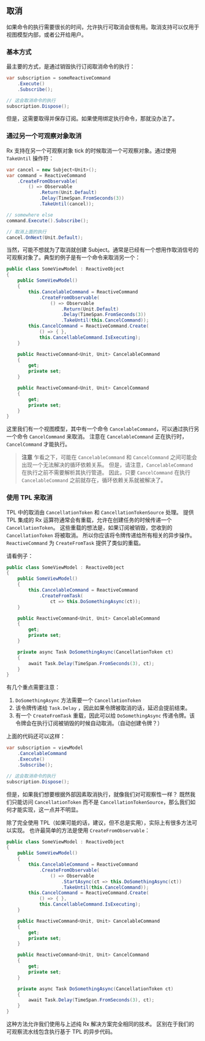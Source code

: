 ## 取消

如果命令的执行需要很长的时间，允许执行可取消会很有用。取消支持可以仅用于视图模型内部，或者公开给用户。

### 基本方式

最主要的方式，是通过销毁执行订阅取消命令的执行：

```cs
var subscription = someReactiveCommand
    .Execute()
    .Subscribe();

// 这会取消命令的执行
subscription.Dispose();
```

但是，这需要取得并保存订阅。如果使用绑定执行命令，那就没办法了。

### 通过另一个可观察对象取消

Rx 支持在另一个可观察对象 tick 的时候取消一个可观察对象。通过使用 `TakeUntil` 操作符：

```cs
var cancel = new Subject<Unit>();
var command = ReactiveCommand
    .CreateFromObservable(
        () => Observable
            .Return(Unit.Default)
            .Delay(TimeSpan.FromSeconds(3))
            .TakeUntil(cancel));

// somewhere else
command.Execute().Subscribe();

// 取消上面的执行
cancel.OnNext(Unit.Default);
```

当然，可能不想就为了取消就创建 Subject。通常是已经有一个想用作取消信号的可观察对象了。典型的例子是有一个命令来取消另一个：

```cs
public class SomeViewModel : ReactiveObject
{
    public SomeViewModel()
    {
        this.CancelableCommand = ReactiveCommand
            .CreateFromObservable(
                () => Observable
                    .Return(Unit.Default)
                    .Delay(TimeSpan.FromSeconds(3))
                    .TakeUntil(this.CancelCommand));
        this.CancelCommand = ReactiveCommand.Create(
            () => { },
            this.CancellableCommand.IsExecuting);
    }

    public ReactiveCommand<Unit, Unit> CancelableCommand
    {
        get;
        private set;
    }

    public ReactiveCommand<Unit, Unit> CancelCommand
    {
        get;
        private set;
    }
}
```

这里我们有一个视图模型，其中有一个命令 `CancelableCommand`，可以通过执行另一个命令 `CancelCommand` 来取消。 注意在 `CancelableCommand` 正在执行时，`CancelCommand` 才能执行。

> **注意** 乍看之下，可能在 `CancelableCommand` 和 `CancelCommand` 之间可能会出现一个无法解决的循环依赖关系。 但是，请注意，`CancelableCommand` 在执行之前不需要解析其执行管道。 因此，只要 `CancelCommand` 在执行 `CancelableCommand` 之前就存在，循环依赖关系就被解决了。

### 使用 TPL 来取消

TPL 中的取消由 `CancellationToken` 和 `CancellationTokenSource` 处理。 提供 TPL 集成的 Rx 运算符通常会有重载，允许在创建任务的时候传递一个 `CancellationToken`。 这些重载的想法是，如果订阅被销毁，您收到的 `CancellationToken` 将被取消。 所以你应该将令牌传递给所有相关的异步操作。 `ReactiveCommand` 为 `CreateFromTask` 提供了类似的重载。

请看例子：

```cs
public class SomeViewModel : ReactiveObject
{
    public SomeViewModel()
    {
        this.CancelableCommand = ReactiveCommand
            .CreateFromTask(
                ct => this.DoSomethingAsync(ct));
    }

    public ReactiveCommand<Unit, Unit> CancelableCommand
    {
        get;
        private set;
    }

    private async Task DoSomethingAsync(CancellationToken ct)
    {
        await Task.Delay(TimeSpan.FromSeconds(3), ct);
    }
}
```

有几个重点需要注意：

1. `DoSomethingAsync` 方法需要一个 `CancellationToken`
2. 该令牌传递给 `Task.Delay` ，因此如果令牌被取消的话，延迟会提前结束。
3. 有一个 `CreateFromTask` 重载，因此可以给 `DoSomethingAsync` 传递令牌。该令牌会在执行订阅被销毁的时候自动取消。（自动创建令牌？）

上面的代码还可以这样：

```cs
var subscription = viewModel
    .CancelableCommand
    .Execute()
    .Subscribe();

// 这会取消命令的执行
subscription.Dispose();
```

但是，如果我们想要根据外部因素取消执行，就像我们对可观察性一样？ 既然我们只能访问 `CancellationToken` 而不是 `CancellationTokenSource`，那么我们如何才能实现，这一点并不明显。

除了完全使用 TPL（如果可能的话，建议，但不总是实用），实际上有很多方法可以实现。 也许最简单的方法是使用 `CreateFromObservable`：

```cs
public class SomeViewModel : ReactiveObject
{
    public SomeViewModel()
    {
        this.CancelableCommand = ReactiveCommand
            .CreateFromObservable(
                () => Observable
                    .StartAsync(ct => this.DoSomethingAsync(ct))
                    .TakeUntil(this.CancelCommand));
        this.CancelCommand = ReactiveCommand.Create(
            () => { },
            this.CancellableCommand.IsExecuting);
    }

    public ReactiveCommand<Unit, Unit> CancelableCommand
    {
        get;
        private set;
    }

    public ReactiveCommand<Unit, Unit> CancelCommand
    {
        get;
        private set;
    }

    private async Task DoSomethingAsync(CancellationToken ct)
    {
        await Task.Delay(TimeSpan.FromSeconds(3), ct);
    }
}
```

这种方法允许我们使用与上述纯 Rx 解决方案完全相同的技术。 区别在于我们的可观察流水线包含执行基于 TPL 的异步代码。

